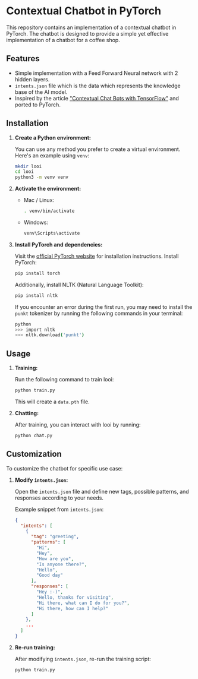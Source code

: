 # Contextual Chatbot in PyTorch

This repository contains an implementation of a contextual chatbot in PyTorch. The chatbot is designed to provide a simple yet effective implementation of a chatbot for a coffee shop.

## Features

- Simple implementation with a Feed Forward Neural network with 2 hidden layers.
- `intents.json` file which is the data which represents the knowledge base of the AI model.
- Inspired by the article ["Contextual Chat Bots with TensorFlow"](https://chatbotsmagazine.com/contextual-chat-bots-with-tensorflow-4391749d0077) and ported to PyTorch.

## Installation

1. **Create a Python environment:**

    You can use any method you prefer to create a virtual environment. Here's an example using `venv`:

    ```bash
    mkdir looi
    cd looi
    python3 -m venv venv
    ```

2. **Activate the environment:**

    - Mac / Linux:
      ```bash
      . venv/bin/activate
      ```
    - Windows:
      ```bash
      venv\Scripts\activate
      ```

3. **Install PyTorch and dependencies:**

    Visit the [official PyTorch website](https://pytorch.org/) for installation instructions.
    Install PyTorch:

    ```bash
    pip install torch
    ```

    Additionally, install NLTK (Natural Language Toolkit):

    ```bash
    pip install nltk
    ```

    If you encounter an error during the first run, you may need to install the `punkt` tokenizer by running the following commands in your terminal:

    ```bash
    python
    >>> import nltk
    >>> nltk.download('punkt')
    ```

## Usage

1. **Training:**

    Run the following command to train looi:

    ```bash
    python train.py
    ```

    This will create a `data.pth` file.

2. **Chatting:**

    After training, you can interact with looi by running:

    ```bash
    python chat.py
    ```

## Customization

To customize the chatbot for specific use case:

1. **Modify `intents.json`:**

    Open the `intents.json` file and define new tags, possible patterns, and responses according to your needs.

    Example snippet from `intents.json`:

    ```json
    {
      "intents": [
        {
          "tag": "greeting",
          "patterns": [
            "Hi",
            "Hey",
            "How are you",
            "Is anyone there?",
            "Hello",
            "Good day"
          ],
          "responses": [
            "Hey :-)",
            "Hello, thanks for visiting",
            "Hi there, what can I do for you?",
            "Hi there, how can I help?"
          ]
        },
        ...
      ]
    }
    ```

2. **Re-run training:**

    After modifying `intents.json`, re-run the training script:

    ```bash
    python train.py
    ```



